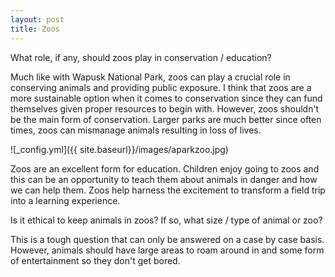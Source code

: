 ```yaml
---
layout: post
title: Zoos
---
```


What role, if any, should zoos play in conservation / education?

Much like with Wapusk National Park, zoos can play a crucial role in conserving animals and providing public exposure. I think that zoos are a more sustainable option when it comes to
conservation since they can fund themselves given proper resources to begin with. However, zoos shouldn't be the main form of conservation. Larger parks are much better since often times, zoos can mismanage animals resulting in loss of lives.

![_config.yml]({{ site.baseurl}}/images/aparkzoo.jpg)

Zoos are an excellent form for education. Children enjoy going to zoos and this can be an opportunity to teach them about animals in danger and how we can help them. Zoos help harness the excitement to transform a field trip into a learning experience.

Is it ethical to keep animals in zoos? If so, what size / type of animal or zoo?

This is a tough question that can only be answered on a case by case basis. However, animals should have large areas to roam around in and some form of entertainment so they don't get bored.
